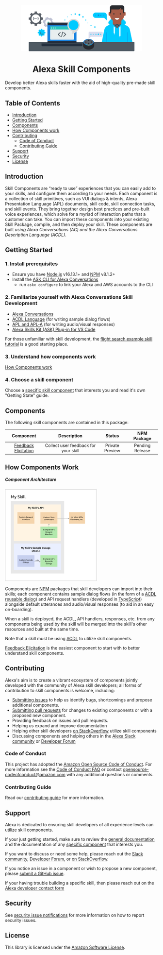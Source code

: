 <p align="center">
  <img width="400" src="./docs/assets/skill-components-icon.png">
  <br/>
  <h1 align="center">Alexa Skill Components</h1>
</p>

Develop better Alexa skills faster with the aid of high-quality pre-made skill components.

## Table of Contents

- [Introduction](#introduction)
- [Getting Started](#getting-started)
- [Components](#components)
- [How Components work](#how-components-work)
- [Contributing](#contributing)
  - [Code of Conduct](#code-of-conduct)
  - [Contributing Guide](#contributing-guide)
- [Support](#support)
- [Security](#security)
- [License](#license)

## Introduction
Skill Components are “ready to use” experiences that you can easily add to your skills, and configure them according to your needs. Each component is a collection of skill primitives, such as VUI dialogs & intents, Alexa Presentation Language (APL) documents, skill code, skill connection tasks, and skill events. They bring together design best practices and pre-built voice experiences, which solve for a myriad of interaction paths that a customer can take. You can import these components into your existing Skill Package, compile, and then deploy your skill. These components are built *_using Alexa Conversations (AC) and the Alexa Conversations Description Language (ACDL)_*. 

## Getting Started
### 1. Install prerequisites

* Ensure you have [Node.js](https://nodejs.org/en/) v16.13.1+ and [NPM](https://www.npmjs.com/) v8.1.2+
* Install the [ASK CLI for Alexa Conversations](https://developer.amazon.com/en-US/docs/alexa/conversations/acdl-set-up-ask-cli.html)
  * run `askx configure` to link your Alexa and AWS accounts to the CLI

### 2. Familiarize yourself with Alexa Conversations Skill Development

* [Alexa Conversations](https://developer.amazon.com/en-US/docs/alexa/conversations/about-alexa-conversations.html.)
* [ACDL Language](https://developer.amazon.com/en-US/docs/alexa/conversations/about-acdl.html) (for writing sample dialog flows)
* [APL and APL-A](https://developer.amazon.com/en-US/docs/alexa/alexa-presentation-language/add-visuals-and-audio-to-your-skill.html) (for writing audio/visual responses)
* [Alexa Skills Kit (ASK) Plug-in for VS Code](https://marketplace.visualstudio.com/items?itemName=ask-toolkit.alexa-skills-kit-toolkit)

For those unfamiliar with skill development, the [flight search example skill tutorial](https://developer.amazon.com/en-US/docs/alexa/workshops/acdl-flightsearch-tutorial/get-started/index.html) is a good starting place.

### 3. Understand how components work

[How Components work](#how-components-work)

### 4. Choose a skill component

Choose a [specific skill component](#Components) that interests you and read it's own "Getting State" guide.

## Components
The following skill components are contained in this package:

| Component                                   | Description                            | Status          | NPM Package |
| :-----------------------------------------: | :------------------------------------: | :-------------: | :---------: |
| [Feedback Elicitation](feedback-elicitation) | Collect user feedback for your skill   | Private Preview | Pending Release        |

## How Components Work

<p align="left">
  <h5 align="left">Component Architecture</h5>
  <img src="./docs/assets/my_skill_overview.png"  style="object-fit:cover;
     		object-position: left;
            width:300px;
            height:300px;
            border: solid 1px #CCC">
  <br/>
  <p align="left">
  </p>
</p>

Components are [NPM](https://www.npmjs.com/) packages that skill developers can import into their skills; each component contains sample dialog flows (in the form of a 
[ACDL reusable dialog](https://developer.amazon.com/en-US/docs/alexa/conversations/acdl-reusable-dialogs.html)) 
and API request handlers (developed in [TypeScript](https://www.typescriptlang.org/)) alongside default utterances and audio/visual responses (to aid in an easy on-boarding).

When a skill is deployed, the ACDL, API handlers, responses, etc. from any components being used by the skill will be merged into the skill's other resources and built at the same time.

Note that a skill must be using [ACDL](https://developer.amazon.com/en-US/docs/alexa/conversations/acdl-files.html) to utilize skill components.

[Feedback Elicitation](./feedback-elicitation) is the easiest component to start with to better understand skill components.

## Contributing
Alexa's aim is to create a vibrant ecosystem of components jointly developed with the community of Alexa skill developers; all forms of contribution to skill components is welcome, including:

* [Submitting issues](https://github.com/alexa/skill-components/issues/new) to help us identify bugs, shortcomings and propose additional components.
* [Submitting pull requests](https://github.com/alexa/skill-components/pulls) for changes to existing components or with a proposed new component.
* Providing feedback on issues and pull requests.
* Helping us expand and improve documentation
* Helping other skill developers [on StackOverflow](https://stackoverflow.com/questions/tagged/alexa-skill-components) utilize skill components
* Discussing components and helping others in the [Alexa Slack community](https://alexa.design/slack) or [Developer Forum](https://amazon.developer.forums.answerhub.com/spaces/23/index.html)

### Code of Conduct
This project has adopted the [Amazon Open Source Code of Conduct](https://aws.github.io/code-of-conduct). For more information see the [Code of Conduct FAQ](https://aws.github.io/code-of-conduct-faq) or contact opensource-codeofconduct@amazon.com with any additional questions or comments.

### Contributing Guide
Read our [contributing guide](CONTRIBUTING.md) for more information.

## Support
Alexa is dedicated to ensuring skill developers of all experience levels can utilize skill components.

If your just getting started, make sure to review the [general documentation](#Documentation) and the documentation of any [specific component](#Components) that interests you.

If you want to discuss or need some help, please reach out the [Slack community](https://alexa.design/slack),  [Developer Forum](https://amazon.developer.forums.answerhub.com/spaces/23/index.html), or [on StackOverflow](https://stackoverflow.com/questions/tagged/alexa-skill-components).

If you notice an issue in a component or wish to propose a new component, please [submit a GitHub issue](https://github.com/alexa/skill-components/issues/new).

If your having trouble building a specific skill, then please reach out on the [Alexa developer contact form](https://developer.amazon.com/alexa/console/contact-us)

## Security
See [security issue notifications](CONTRIBUTING.md#security-issue-notifications) for more information on how to report security issues.

## License
This library is licensed under the [Amazon Software License](LICENSE).

